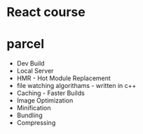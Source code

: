 # React course


# parcel
- Dev Build
- Local Server
- HMR - Hot Module Replacement
- file watching algorithams - written in c++
- Caching - Faster Builds
- Image Optimization
- Minification
- Bundling
- Compressing